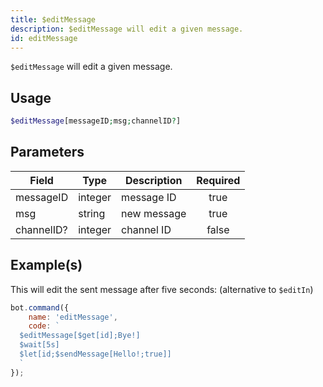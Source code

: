 ```yaml
---
title: $editMessage
description: $editMessage will edit a given message.
id: editMessage
---
```


`$editMessage` will edit a given message.

## Usage

```php
$editMessage[messageID;msg;channelID?]
```

## Parameters

| Field      | Type    | Description | Required |
|------------|---------|-------------|:--------:|
| messageID  | integer | message ID  |   true   |
| msg        | string  | new message |   true   |
| channelID? | integer | channel ID  |  false   |

## Example(s)

This will edit the sent message after five seconds: (alternative to `$editIn`)

```javascript
bot.command({
    name: 'editMessage',
    code: `
  $editMessage[$get[id];Bye!]
  $wait[5s]
  $let[id;$sendMessage[Hello!;true]]
  `
});
```